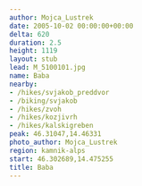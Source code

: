 ```yaml
---
author: Mojca_Lustrek
date: 2005-10-02 00:00:00+00:00
delta: 620
duration: 2.5
height: 1119
layout: stub
lead: M_5100101.jpg
name: Baba
nearby:
- /hikes/svjakob_preddvor
- /biking/svjakob
- /hikes/zvoh
- /hikes/kozjivrh
- /hikes/kalskigreben
peak: 46.31047,14.46331
photo_author: Mojca_Lustrek
region: kamnik-alps
start: 46.302689,14.475255
title: Baba
---
```

